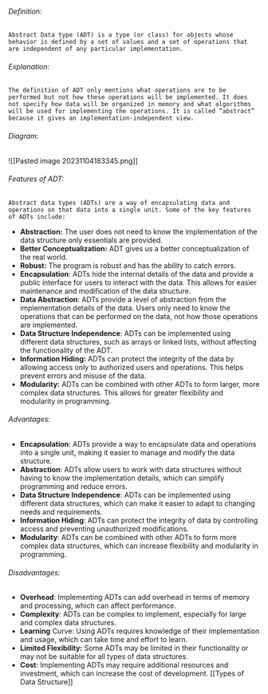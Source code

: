 ###### Definition:
	Abstract Data type (ADT) is a type (or class) for objects whose behavior is defined by a set of values and a set of operations that are independent of any particular implementation.
###### Explanation:
	The definition of ADT only mentions what operations are to be performed but not how these operations will be implemented. It does not specify how data will be organized in memory and what algorithms will be used for implementing the operations. It is called “abstract” because it gives an implementation-independent view.
###### Diagram:
![[Pasted image 20231104183345.png]]
###### Features of ADT:
	Abstract data types (ADTs) are a way of encapsulating data and operations on that data into a single unit. Some of the key features of ADTs include:

- **Abstraction:** The user does not need to know the implementation of the data structure only essentials are provided.
- **Better Conceptualization:** ADT gives us a better conceptualization of the real world.
- **Robust:** The program is robust and has the ability to catch errors.
- **Encapsulation**: ADTs hide the internal details of the data and provide a public interface for users to interact with the data. This allows for easier maintenance and modification of the data structure.
- **Data Abstraction**: ADTs provide a level of abstraction from the implementation details of the data. Users only need to know the operations that can be performed on the data, not how those operations are implemented.
- **Data Structure Independence**: ADTs can be implemented using different data structures, such as arrays or linked lists, without affecting the functionality of the ADT.
- **Information Hiding:** ADTs can protect the integrity of the data by allowing access only to authorized users and operations. This helps prevent errors and misuse of the data.
- **Modularity:** ADTs can be combined with other ADTs to form larger, more complex data structures. This allows for greater flexibility and modularity in programming.
###### Advantages:
- **Encapsulation**: ADTs provide a way to encapsulate data and operations into a single unit, making it easier to manage and modify the data structure.
- **Abstraction**: ADTs allow users to work with data structures without having to know the implementation details, which can simplify programming and reduce errors.
- **Data Structure Independence**: ADTs can be implemented using different data structures, which can make it easier to adapt to changing needs and requirements.
- **Information Hiding**: ADTs can protect the integrity of data by controlling access and preventing unauthorized modifications.
- **Modularity**: ADTs can be combined with other ADTs to form more complex data structures, which can increase flexibility and modularity in programming.
###### Disadvantages:
- **Overhead**: Implementing ADTs can add overhead in terms of memory and processing, which can affect performance.
- **Complexity**: ADTs can be complex to implement, especially for large and complex data structures.
- **Learning** Curve: Using ADTs requires knowledge of their implementation and usage, which can take time and effort to learn.
- **Limited Flexibility:** Some ADTs may be limited in their functionality or may not be suitable for all types of data structures.
- **Cost**: Implementing ADTs may require additional resources and investment, which can increase the cost of development.
[[Types of Data Structure]]